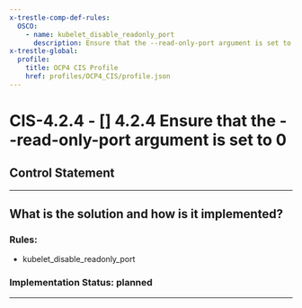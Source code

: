 ```yaml
---
x-trestle-comp-def-rules:
  OSCO:
    - name: kubelet_disable_readonly_port
      description: Ensure that the --read-only-port argument is set to 0
x-trestle-global:
  profile:
    title: OCP4 CIS Profile
    href: profiles/OCP4_CIS/profile.json
---
```


# CIS-4.2.4 - \[\] 4.2.4 Ensure that the --read-only-port argument is set to 0

## Control Statement

______________________________________________________________________

## What is the solution and how is it implemented?

<!-- For implementation status enter one of: implemented, partial, planned, alternative, not-applicable -->

<!-- Note that the list of rules under ### Rules: is read-only and changes will not be captured after assembly to JSON -->

<!-- Add control implementation description here for control: CIS-4.2.4 -->

### Rules:

  - kubelet_disable_readonly_port

### Implementation Status: planned

______________________________________________________________________
